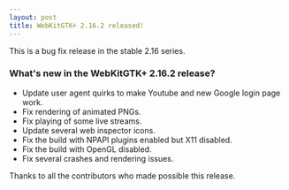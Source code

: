 ```yaml
---
layout: post
title: WebKitGTK+ 2.16.2 released!
---
```


This is a bug fix release in the stable 2.16 series.

### What's new in the WebKitGTK+ 2.16.2 release?

 - Update user agent quirks to make Youtube and new Google login page work.
 - Fix rendering of animated PNGs.
 - Fix playing of some live streams.
 - Update several web inspector icons.
 - Fix the build with NPAPI plugins enabled but X11 disabled.
 - Fix the build with OpenGL disabled.
 - Fix several crashes and rendering issues.

Thanks to all the contributors who made possible this release.